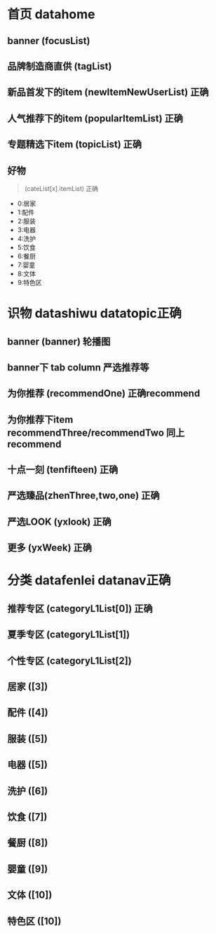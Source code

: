 # 首页 datahome

## banner (focusList)

## 品牌制造商直供 (tagList)

## 新品首发下的item (newItemNewUserList)  正确

## 人气推荐下的item (popularItemList) 正确

## 专题精选下item (topicList) 正确

## 好物

> (cateList[x].itemList) 正确

* 0:居家
* 1:配件
* 2:服装
* 3:电器
* 4:洗护
* 5:饮食
* 6:餐厨
* 7:婴童
* 8:文体
* 9:特色区

# 识物 datashiwu   datatopic正确

## banner (banner)  轮播图

## banner下 tab column  严选推荐等

## 为你推荐 (recommendOne)   正确recommend

## 为你推荐下item recommendThree/recommendTwo  同上recommend

## 十点一刻 (tenfifteen)   正确

## 严选臻品(zhenThree,two,one) 正确

## 严选LOOK (yxlook)  正确

## 更多 (yxWeek)  正确

# 分类 datafenlei   datanav正确

## 推荐专区 (categoryL1List[0])   正确

## 夏季专区 (categoryL1List[1])

## 个性专区 (categoryL1List[2])

## 居家 ([3])

## 配件 ([4])

## 服装 ([5])

## 电器 ([5])

## 洗护 ([6])

## 饮食 ([7])

## 餐厨 ([8])

## 婴童 ([9])

## 文体 ([10])

## 特色区 ([10])
